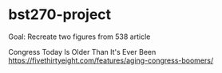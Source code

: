 # bst270-project
Goal: Recreate two figures from 538 article

Congress Today Is Older Than It's Ever Been
https://fivethirtyeight.com/features/aging-congress-boomers/
